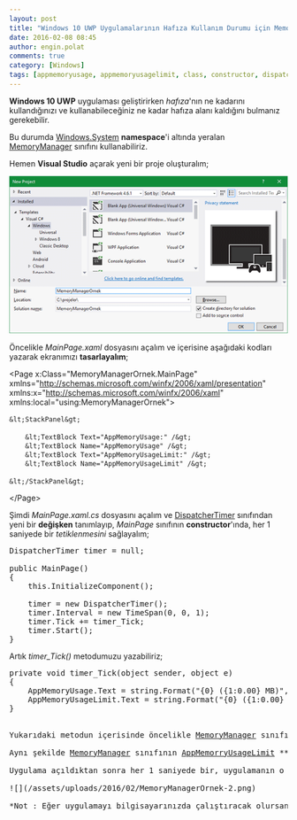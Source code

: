 ```yaml
---
layout: post
title: "Windows 10 UWP Uygulamalarının Hafıza Kullanım Durumu için MemoryManager sınıfını kullanmak"
date: 2016-02-08 08:45
author: engin.polat
comments: true
category: [Windows]
tags: [appmemoryusage, appmemoryusagelimit, class, constructor, dispatchertimer, event, mainpage, memory, memorymanager, namespace, page, stackpanel, textblock, tick, TimeSpan, uwp, visual studio, windows10, xaml, xaml.cs, xmlns]
---
```

**Windows 10 UWP** uygulaması geliştirirken *hafıza*'nın ne kadarını kullandığınızı ve kullanabileceğiniz ne kadar hafıza alanı kaldığını bulmanız gerekebilir.

Bu durumda <a href="http://msdn.microsoft.com/library/windows/apps/windows.system" target="_blank" rel="noopener">Windows.System</a> **namespace**'i altında yeralan <a href="http://msdn.microsoft.com/library/windows/apps/windows.system.memorymanager" target="_blank" rel="noopener">MemoryManager</a> sınıfını kullanabiliriz.

Hemen **Visual Studio** açarak yeni bir proje oluşturalım;

![](/assets/uploads/2016/02/MemoryManagerOrnek-1.png)

Öncelikle *MainPage.xaml* dosyasını açalım ve içerisine aşağıdaki kodları yazarak ekranımızı **tasarlayalım**;



&lt;Page
    x:Class="MemoryManagerOrnek.MainPage"
    xmlns="http://schemas.microsoft.com/winfx/2006/xaml/presentation"
    xmlns:x="http://schemas.microsoft.com/winfx/2006/xaml"
    xmlns:local="using:MemoryManagerOrnek"&gt;

    &lt;StackPanel&gt;

        &lt;TextBlock Text="AppMemoryUsage:" /&gt;
        &lt;TextBlock Name="AppMemoryUsage" /&gt;
        &lt;TextBlock Text="AppMemoryUsageLimit:" /&gt;
        &lt;TextBlock Name="AppMemoryUsageLimit" /&gt;

    &lt;/StackPanel&gt;

&lt;/Page&gt;</pre>

Şimdi *MainPage.xaml.cs* dosyasını açalım ve <a href="http://msdn.microsoft.com/library/windows/apps/windows.ui.xaml.dispatchertimer" target="_blank" rel="noopener">DispatcherTimer</a> sınıfından yeni bir **değişken** tanımlayıp, *MainPage* sınıfının **constructor**'ında, her 1 saniyede bir *tetiklenmesini* sağlayalım;

<pre class="brush:csharp">DispatcherTimer timer = null;

public MainPage()
{
    this.InitializeComponent();

    timer = new DispatcherTimer();
    timer.Interval = new TimeSpan(0, 0, 1);
    timer.Tick += timer_Tick;
    timer.Start();
}</pre>

Artık *timer_Tick()* metodumuzu yazabiliriz;

<pre class="brush:csharp">private void timer_Tick(object sender, object e)
{
    AppMemoryUsage.Text = string.Format("{0} ({1:0.00} MB)", MemoryManager.AppMemoryUsage, MemoryManager.AppMemoryUsage / (1024.0 * 1024.0));
    AppMemoryUsageLimit.Text = string.Format("{0} ({1:0.00} GB)", MemoryManager.AppMemoryUsageLimit, MemoryManager.AppMemoryUsageLimit / (1024 * 1024 * 1024));
}


Yukarıdaki metodun içerisinde öncelikle <a href="http://msdn.microsoft.com/library/windows/apps/windows.system.memorymanager" target="_blank" rel="noopener">MemoryManager</a> sınıfının <a href="http://msdn.microsoft.com/library/windows/apps/windows.system.memorymanager.appmemoryusage" target="_blank" rel="noopener">AppMemorryUsage</a> **property**'sinin değerini okuduk ve bunu (*1024* x *1024*) değerine bölerek kaç **megabayt** (*MB*) yaptığını hesapladık, *AppMemoryUsage* isimli <a href="https://msdn.microsoft.com/library/windows/apps/windows.ui.xaml.controls.textblock" target="_blank" rel="noopener">Textblock</a> nesnesinde gösterdik.

Aynı şekilde <a href="http://msdn.microsoft.com/library/windows/apps/windows.system.memorymanager" target="_blank" rel="noopener">MemoryManager</a> sınıfının <a href="http://msdn.microsoft.com/library/windows/apps/windows.system.memorymanager.appmemoryusagelimit" target="_blank" rel="noopener">AppMemorryUsageLimit</a> **property**'sinin değerini okuduk ve bunu (*1024* x *1024* x *1024*) değerine bölerek kaç **gigabayt** (*GB*) yaptığını hesapladık, *AppMemoryUsageLimit* isimli <a href="https://msdn.microsoft.com/library/windows/apps/windows.ui.xaml.controls.textblock" target="_blank" rel="noopener">Textblock</a> nesnesinde gösterdik.

Uygulama açıldıktan sonra her 1 saniyede bir, uygulamanın o anda *kullandığı* **hafıza miktarı** ve *kullanabileceği* **hafıza miktarı** ekranda gösterilecek.

![](/assets/uploads/2016/02/MemoryManagerOrnek-2.png)

*Not : Eğer uygulamayı bilgisayarınızda çalıştıracak olursanız, **AppMemoryUsageLimit** değeri olarak, sistemde kullanılabilir boş hafıza miktarını görmelisiniz. Eğer **512 MB** hafızaya sahip bir cep telefonunda çalıştıracak olursanız, **185 MB** limitini, **1024 MB** (1 GB) hafızalı bir cep telefonunda çalıştıracak olursanız **390 MB** limit görmelisiniz.*

